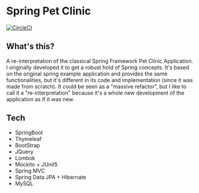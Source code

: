 # Spring Pet Clinic

[![CircleCI](https://circleci.com/gh/FedericoBonel/spring-pet-clinic/tree/main.svg?style=svg&circle-token=e9edfc4051a68481eb2aef3b5f4188f3b436d4e0)](https://circleci.com/gh/FedericoBonel/spring-pet-clinic/tree/main)

## What's this?

A re-interpretation of the classical Spring Framework Pet Clinic Application. I originally developed it to get a robust hold of Spring concepts. 
It's based on the original spring example application and provides the same functionalities, but it's different in its code and implementation (since it was made from scratch). 
It could be seen as a "massive refactor", but I like to call it a "re-interpretation" because it's a whole new development of the application as if it was new.


## Tech

* SpringBoot
* Thymeleaf
* BootStrap
* JQuery
* Lombok
* Mockito + JUnit5
* Spring MVC
* Spring Data JPA + Hibernate
* MySQL
